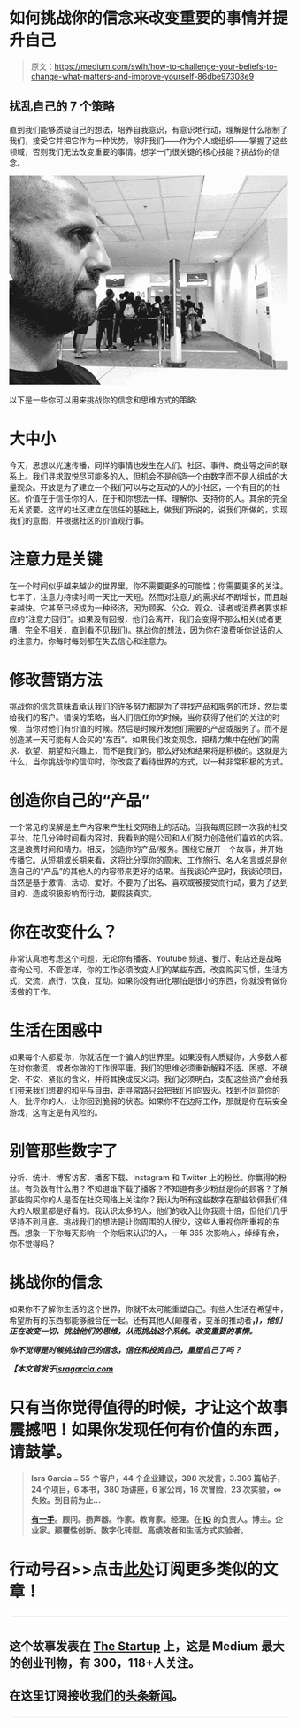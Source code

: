 # 如何挑战你的信念来改变重要的事情并提升自己

> 原文：<https://medium.com/swlh/how-to-challenge-your-beliefs-to-change-what-matters-and-improve-yourself-86dbe97308e9>

## 扰乱自己的 7 个策略

直到我们能够质疑自己的想法，培养自我意识，有意识地行动，理解是什么限制了我们，接受它并把它作为一种优势。除非我们——作为个人或组织——掌握了这些领域，否则我们无法改变重要的事情。想学一门很关键的核心技能？挑战你的信念。

![](img/ca15ac42516744244c777bfe1372f508.png)

以下是一些你可以用来挑战你的信念和思维方式的策略:

# 大中小

今天，思想以光速传播，同样的事情也发生在人们、社区、事件、商业等之间的联系上。我们寻求取悦尽可能多的人，但机会不是创造一个由数字而不是人组成的大量观众。开放是为了建立一个我们可以与之互动的人的小社区，一个有目的的社区。价值在于信任你的人，在于和你想法一样、理解你、支持你的人。其余的完全无关紧要。这样的社区建立在信任的基础上，做我们所说的，说我们所做的，实现我们的意图，并根据社区的价值观行事。

# 注意力是关键

在一个时间似乎越来越少的世界里，你不需要更多的可能性；你需要更多的关注。七年了，注意力持续时间一天比一天短。然而对注意力的需求却不断增长，而且越来越快。它甚至已经成为一种经济，因为顾客、公众、观众、读者或消费者要求相应的“注意力回归”。如果没有回报，他们会离开，我们会变得不那么相关(或者更糟，完全不相关，直到看不见我们)。挑战你的想法，因为你在浪费听你说话的人的注意力。你每时每刻都在失去信心和注意力。

# 修改营销方法

挑战你的信念意味着承认我们的许多努力都是为了寻找产品和服务的市场，然后卖给我们的客户。错误的策略，当人们信任你的时候，当你获得了他们的关注的时候，当你对他们有价值的时候。然后是时候开发他们需要的产品或服务了。而不是创造某一天可能有人会买的“东西”。如果我们改变观念，把精力集中在他们的需求、欲望、期望和兴趣上，而不是我们的，那么好处和结果将是积极的。这就是为什么，当你挑战你的信仰时，你改变了看待世界的方式，以一种非常积极的方式。

# 创造你自己的“产品”

一个常见的误解是生产内容来产生社交网络上的活动。当我每周回顾一次我的社交平台，花几分钟时间看内容时，我看到的是公司和人们努力创造他们喜欢的内容。这是浪费时间和精力。相反，创造你的产品/服务。围绕它展开一个故事，并开始传播它。从短期或长期来看，这将比分享你的周末、工作旅行、名人名言或总是创造自己的“产品”的其他人的内容带来更好的结果。当我谈论产品时，我谈论项目，当然是基于激情、活动、爱好。不要为了出名、喜欢或被接受而行动，要为了达到目的、造成积极影响而行动，要假装真实。

# 你在改变什么？

非常认真地考虑这个问题，无论你有播客、Youtube 频道、餐厅、鞋店还是战略咨询公司。不管怎样，你的工作必须改变人们的某些东西。改变购买习惯，生活方式，交流，旅行，饮食，互动。如果你没有进化哪怕是很小的东西，你就没有做你该做的工作。

# 生活在困惑中

如果每个人都爱你，你就活在一个骗人的世界里。如果没有人质疑你，大多数人都在对你撒谎，或者你做的工作很平庸。我们的思维必须重新解释不适、困惑、不确定、不安、紧张的含义，并将其换成反义词。我们必须明白，支配这些资产会给我们带来我们想要的和平与自由，走寻常路只会把我们引向毁灭。找到不同意你的人，批评你的人，让你回到脆弱的状态。如果你不在边际工作，那就是你在玩安全游戏，这肯定是有风险的。

# 别管那些数字了

分析、统计、博客访客、播客下载、Instagram 和 Twitter 上的粉丝。你赢得的粉丝。有负数有什么用？不知道谁下载了播客？不知道有多少粉丝是你的顾客？了解那些购买你的人是否在社交网络上关注你？我认为所有这些数字在那些钦佩我们伟大的人眼里都是好看的。我认识太多的人，他们的收入比你我高十倍，但他们几乎坚持不到月底。挑战我们的想法是让你周围的人很少，这些人重视你所重视的东西。想象一下你每天影响一个你后来认识的人，一年 365 次影响人，绰绰有余，你不觉得吗？

# 挑战你的信念

如果你不了解你生活的这个世界，你就不太可能重塑自己。有些人生活在希望中，希望所有的东西都能够融合在一起。还有其他人(颠覆者，变革的推动者[](https://www.youtube.com/watch?v=2mOF5PPOJXU)**，[](https://isragarcia.com/books/inconformistas-book)*)，他们正在改变一切，挑战他们的思维，从而挑战这个系统。改变重要的事情。***

***你不觉得是时候挑战自己的信念，信任和投资自己，重塑自己了吗？***

***【*本文首发于*[***isragarcia.com***](https://isragarcia.com/how-to-challenge-your-beliefs)***

# ****只有当你觉得值得的时候，才让这个故事震撼吧！如果你发现任何有价值的东西，请鼓掌。****

> ****Isra Garcia = 55 个客户，44 个企业建议，398 次发言，3.366 篇帖子，24 个项目，6 本书，380 场讲座，6 家公司，16 次冒险，23 次实验，∞失败。到目前为止…****
> 
> ****[有一手](https://isragarcia.com/wp/marketer)。顾问。扬声器。作家。教育家。经理。在 [IG](http://thisisig.com) 的负责人。博主。企业家。颠覆性创新。数字化转型。高绩效者和生活方式实验者。****

# ****行动号召>>点击[此处](http://feeds.feedburner.com/isragarcia)订阅更多类似的文章！****

****![](img/731acf26f5d44fdc58d99a6388fe935d.png)****

## ****这个故事发表在 [The Startup](https://medium.com/swlh) 上，这是 Medium 最大的创业刊物，有 300，118+人关注。****

## ****在这里订阅接收[我们的头条新闻](http://growthsupply.com/the-startup-newsletter/)。****

****![](img/731acf26f5d44fdc58d99a6388fe935d.png)****